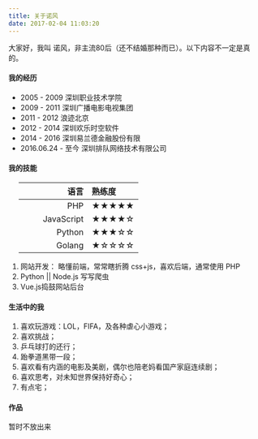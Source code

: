 ```yaml
---
title: 关于诺风
date: 2017-02-04 11:03:20
---
```

<style>
table:first-of-type {
    width: 420px;
    margin-left: 20px;
}
table th:first-of-type {
    width: 120px;
}
</style>

大家好，我叫 诺风，非主流80后（还不结婚那种而已）。以下内容不一定是真的。

#### 我的经历
* 2005 - 2009 深圳职业技术学院
* 2009 - 2011 深圳广播电影电视集团
* 2011 - 2012 浪迹北京
* 2012 - 2014 深圳欢乐时空软件
* 2014 - 2016 深圳易兰德金融股份有限
* 2016.06.24 - 至今 深圳排队网络技术有限公司

#### 我的技能
| 语言 | 熟练度 |
|---:|:---|
|PHP|★★★★★|
|JavaScript|★★★★☆|
|Python|★★★☆☆|
|Golang|★☆☆☆☆|

1. 网站开发：
    略懂前端，常常瞎折腾 css+js，喜欢后端，通常使用 PHP
2. Python || Node.js 写写爬虫
3. Vue.js捣鼓网站后台

#### 生活中的我
1. 喜欢玩游戏：LOL，FIFA，及各种虐心小游戏；
2. 喜欢挑战；
3. 乒乓球打的还行；
4. 跆拳道黑带一段；
5. 喜欢看有内涵的电影及美剧，偶尔也陪老妈看国产家庭连续剧；
6. 喜欢思考，对未知世界保持好奇心；
7. 有点宅；

#### 作品
暂时不放出来